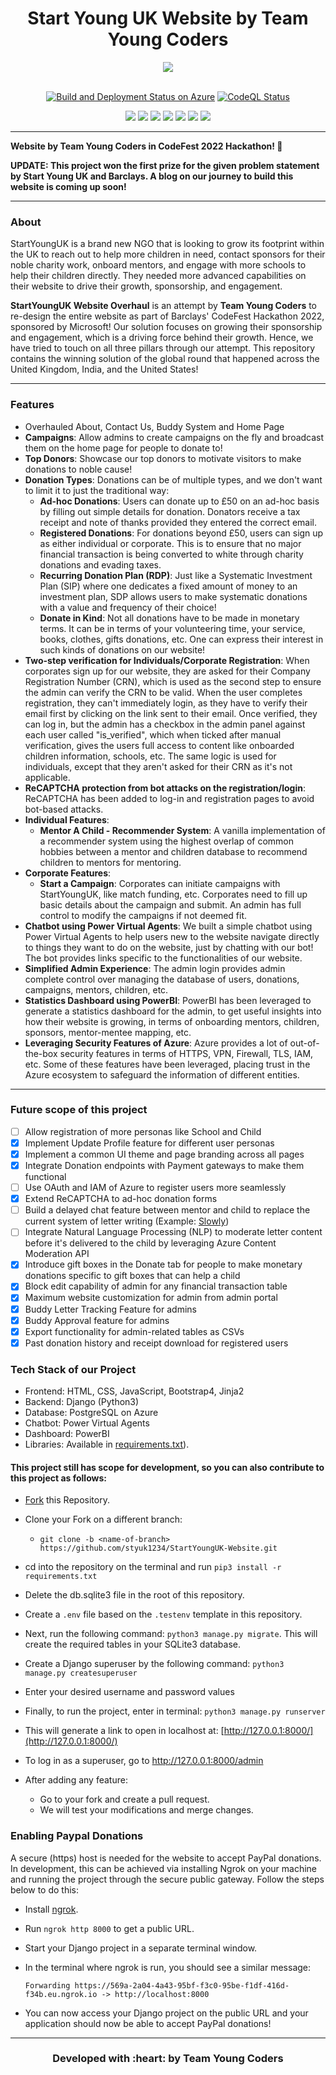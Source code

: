 <h1 align="center">Start Young UK Website by Team Young Coders</h1>

<div align="center">
<img src = "https://github.com/styuk1234/StartYoungUK-Website/blob/main/home/static/images/syuk-logo.png" />
<br>
<br>

[![Build and Deployment Status on Azure](https://github.com/styuk1234/StartYoungUK-Website/actions/workflows/main_startyoung-uk.yml/badge.svg)](https://github.com/styuk1234/StartYoungUK-Website/actions/workflows/main_startyoung-uk.yml)
[![CodeQL Status](https://github.com/styuk1234/StartYoungUK-Website/actions/workflows/codeql-analysis.yml/badge.svg)](https://github.com/styuk1234/StartYoungUK-Website/actions/workflows/codeql-analysis.yml)

<img src = "https://img.shields.io/badge/Made_with-Django-blue?style=for-the-badge&logo=django" />
<img src = "https://img.shields.io/badge/Made_with-JavaScript-blue?style=for-the-badge&logo=javascript"/>
<img src = "https://img.shields.io/badge/Chatbot-Power_Virtual_Agents-blue?style=for-the-badge&logo=power-virtual-agents"/>
<img src = "https://img.shields.io/badge/Dashboard-PowerBI-blue?style=for-the-badge&logo=powerbi"/>
<img src = "https://img.shields.io/badge/Database-PostgreSQL-blue?style=for-the-badge&logo=postgresql" />
<img src = "https://img.shields.io/badge/CI/CD-Github_Actions-blue?style=for-the-badge&logo=github-actions" />
<img src = "https://img.shields.io/badge/Deployed_on-Azure_App_Services-blue?style=for-the-badge&logo=microsoft-azure" />

<br>
  
</div>

---

<b>Website by Team Young Coders in CodeFest 2022 Hackathon! 💖</b>

<b> UPDATE: This project won the first prize for the given problem statement by Start Young UK and Barclays. A blog on our journey to build this website is coming up soon! </b>

---

### About

StartYoungUK is a brand new NGO that is looking to grow its footprint within the UK to reach out to help more children in need, contact sponsors for their noble charity work, onboard mentors, and engage with more schools to help their children directly. They needed more advanced capabilities on their website to drive their growth, sponsorship, and engagement.

**StartYoungUK Website Overhaul** is an attempt by **Team Young Coders** to re-design the entire website as part of Barclays' CodeFest Hackathon 2022, sponsored by Microsoft! Our solution focuses on growing their sponsorship and engagement, which is a driving force behind their growth. Hence, we have tried to touch on all three pillars through our attempt. This repository contains the winning solution of the global round that happened across the United Kingdom, India, and the United States!

---

### Features

- Overhauled About, Contact Us, Buddy System and Home Page
- **Campaigns**: Allow admins to create campaigns on the fly and broadcast them on the home page for people to donate to!
- **Top Donors**: Showcase our top donors to motivate visitors to make donations to noble cause!
- **Donation Types**: Donations can be of multiple types, and we don't want to limit it to just the traditional way:
  - **Ad-hoc Donations**: Users can donate up to £50 on an ad-hoc basis by filling out simple details for donation. Donators receive a tax receipt and note of thanks provided they entered the correct email.
  - **Registered Donations**: For donations beyond £50, users can sign up as either individual or corporate. This is to ensure that no major financial transaction is being converted to white through charity donations and evading taxes.
  - **Recurring Donation Plan (RDP)**: Just like a Systematic Investment Plan (SIP) where one dedicates a fixed amount of money to an investment plan, SDP allows users to make systematic donations with a value and frequency of their choice!
  - **Donate in Kind**: Not all donations have to be made in monetary terms. It can be in terms of your volunteering time, your service, books, clothes, gifts donations, etc. One can express their interest in such kinds of donations on our website!
- **Two-step verification for Individuals/Corporate Registration**: When corporates sign up for our website, they are asked for their Company Registration Number (CRN), which is used as the second step to ensure the admin can verify the CRN to be valid. When the user completes registration, they can't immediately login, as they have to verify their email first by clicking on the link sent to their email. Once verified, they can log in, but the admin has a checkbox in the admin panel against each user called "is_verified", which when ticked after manual verification, gives the users full access to content like onboarded children information, schools, etc. The same logic is used for individuals, except that they aren't asked for their CRN as it's not applicable.
- **ReCAPTCHA protection from bot attacks on the registration/login**: ReCAPTCHA has been added to log-in and registration pages to avoid bot-based attacks.
- **Individual Features**:
  - **Mentor A Child - Recommender System**: A vanilla implementation of a recommender system using the highest overlap of common hobbies between a mentor and children database to recommend children to mentors for mentoring.
- **Corporate Features**:
  - **Start a Campaign**: Corporates can initiate campaigns with StartYoungUK, like match funding, etc. Corporates need to fill up basic details about the campaign and submit. An admin has full control to modify the campaigns if not deemed fit.
- **Chatbot using Power Virtual Agents**: We built a simple chatbot using Power Virtual Agents to help users new to the website navigate directly to things they want to do on the website, just by chatting with our bot! The bot provides links specific to the functionalities of our website.
- **Simplified Admin Experience**: The admin login provides admin complete control over managing the database of users, donations, campaigns, mentors, children, etc.
- **Statistics Dashboard using PowerBI**: PowerBI has been leveraged to generate a statistics dashboard for the admin, to get useful insights into how their website is growing, in terms of onboarding mentors, children, sponsors, mentor-mentee mapping, etc.
- **Leveraging Security Features of Azure**: Azure provides a lot of out-of-the-box security features in terms of HTTPS, VPN, Firewall, TLS, IAM, etc. Some of these features have been leveraged, placing trust in the Azure ecosystem to safeguard the information of different entities.

---

### Future scope of this project

- [ ] Allow registration of more personas like School and Child
- [x] Implement Update Profile feature for different user personas
- [x] Implement a common UI theme and page branding across all pages
- [x] Integrate Donation endpoints with Payment gateways to make them functional
- [ ] Use OAuth and IAM of Azure to register users more seamlessly
- [x] Extend ReCAPTCHA to ad-hoc donation forms
- [ ] Build a delayed chat feature between mentor and child to replace the current system of letter writing (Example: [Slowly](https://slowly.app/en/))
- [ ] Integrate Natural Language Processing (NLP) to moderate letter content before it's delivered to the child by leveraging Azure Content Moderation API
- [x] Introduce gift boxes in the Donate tab for people to make monetary donations specific to gift boxes that can help a child
- [x] Block edit capability of admin for any financial transaction table
- [x] Maximum website customization for admin from admin portal
- [x] Buddy Letter Tracking Feature for admins
- [x] Buddy Approval feature for admins
- [x] Export functionality for admin-related tables as CSVs
- [x]  Past donation history and receipt download for registered users

### Tech Stack of our Project

- Frontend: HTML, CSS, JavaScript, Bootstrap4, Jinja2
- Backend: Django (Python3)
- Database: PostgreSQL on Azure
- Chatbot: Power Virtual Agents
- Dashboard: PowerBI
- Libraries: Available in [requirements.txt](https://github.com/styuk1234/StartYoungUK-Website/blob/main/requirements.txt)).

#### This project still has scope for development, so you can also contribute to this project as follows:

- [Fork](https://github.com/styuk1234/StartYoungUK-Website) this Repository.
- Clone your Fork on a different branch:
  - `git clone -b <name-of-branch> https://github.com/styuk1234/StartYoungUK-Website.git`
- cd into the repository on the terminal and run `pip3 install -r requirements.txt`
- Delete the db.sqlite3 file in the root of this repository.
- Create a `.env` file based on the `.testenv` template in this repository.
- Next, run the following command: `python3 manage.py migrate`. This will create the required tables in your SQLite3 database.
- Create a Django superuser by the following command: `python3 manage.py createsuperuser`
- Enter your desired username and password values
- Finally, to run the project, enter in terminal: `python3 manage.py runserver`
- This will generate a link to open in localhost at: [http://127.0.0.1:8000/](http://127.0.0.1:8000/)
- To log in as a superuser, go to http://127.0.0.1:8000/admin

- After adding any feature:
  - Go to your fork and create a pull request.
  - We will test your modifications and merge changes.

### Enabling Paypal Donations

A secure (https) host is needed for the website to accept PayPal donations. In development, this can be achieved via installing Ngrok on your machine and running the project through the secure public gateway. Follow the steps below to do this:

- Install [ngrok](https://ngrok.com/download).
- Run `ngrok http 8000` to get a public URL.
- Start your Django project in a separate terminal window.
- In the terminal where ngrok is run, you should see a similar message:

      Forwarding https://569a-2a04-4a43-95bf-f3c0-95be-f1df-416d-f34b.eu.ngrok.io -> http://localhost:8000

- You can now access your Django project on the public URL and your application should now be able to accept PayPal donations!

---

<h3 align="center"><b>Developed with :heart: by Team Young Coders</b></h1>
